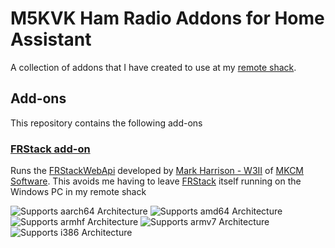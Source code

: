 # M5KVK Ham Radio Addons for Home Assistant

A collection of addons that I have created to use at my [remote shack][SHACK].

## Add-ons

This repository contains the following add-ons

### [FRStack add-on](./frstack)

Runs the [FRStackWebApi][API] developed by [Mark Harrison - W3II][W3II] of [MKCM Software][MKCM].
This avoids me having to leave [FRStack][FRSTACK] itself running on the Windows PC in my remote shack

[API]: https://www.mkcmsoftware.com/download/FRStackWebApiReadme.html
[W3II]: https://www.qrz.com/db/W3II
[MKCM]: https://www.mkcmsoftware.com
[FRSTACK]: https://www.mkcmsoftware.com/Flex/Index
[SHACK]: https://garethhowell.com/wp/radios/my-remote-shack/

![Supports aarch64 Architecture][aarch64-shield]
![Supports amd64 Architecture][amd64-shield]
![Supports armhf Architecture][armhf-shield]
![Supports armv7 Architecture][armv7-shield]
![Supports i386 Architecture][i386-shield]

<!--

Notes to developers after forking or using the github template feature:
- While developing comment out the 'image' key from 'example/config.yaml' to make the supervisor build the addon
  - Remember to put this back when pushing up your changes.
- When you merge to the 'main' branch of your repository a new build will be triggered.
  - Make sure you adjust the 'version' key in 'example/config.yaml' when you do that.
  - Make sure you update 'example/CHANGELOG.md' when you do that.
  - The first time this runs you might need to adjust the image configuration on github container registry to make it public
  - You may also need to adjust the github Actions configuration (Settings > Actions > General > Workflow > Read & Write)
- Adjust the 'image' key in 'example/config.yaml' so it points to your username instead of 'home-assistant'.
  - This is where the build images will be published to.
- Rename the example directory.
  - The 'slug' key in 'example/config.yaml' should match the directory name.
- Adjust all keys/url's that points to 'home-assistant' to now point to your user/fork.
- Share your repository on the forums https://community.home-assistant.io/c/projects/9
- Do awesome stuff!
 -->

[aarch64-shield]: https://img.shields.io/badge/aarch64-yes-green.svg
[amd64-shield]: https://img.shields.io/badge/amd64-yes-green.svg
[armhf-shield]: https://img.shields.io/badge/armhf-yes-green.svg
[armv7-shield]: https://img.shields.io/badge/armv7-yes-green.svg
[i386-shield]: https://img.shields.io/badge/i386-yes-green.svg
